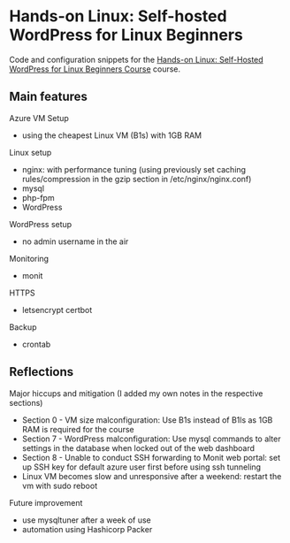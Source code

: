 # Hands-on Linux: Self-hosted WordPress for Linux Beginners

Code and configuration snippets for the [Hands-on Linux: Self-Hosted WordPress for Linux Beginners Course](https://www.udemy.com/hands-on-linux-self-hosted-wordpress-for-linux-beginners/) course. 

## Main features

Azure VM Setup
 - using the cheapest Linux VM (B1s) with 1GB RAM

Linux setup
 - nginx: with performance tuning (using previously set caching rules/compression in the gzip section in /etc/nginx/nginx.conf)
 - mysql
 - php-fpm
 - WordPress

WordPress setup
 - no admin username in the air

Monitoring
 - monit

HTTPS
 - letsencrypt certbot

Backup
 - crontab

## Reflections

Major hiccups and mitigation (I added my own notes in the respective sections)
- Section 0 - VM size malconfiguration: Use B1s instead of B1ls as 1GB RAM is required for the course
- Section 7 - WordPress malconfiguration: Use mysql commands to alter settings in the database when locked out of the web dashboard
- Section 8 - Unable to conduct SSH forwarding to Monit web portal: set up SSH key for default azure user first before using ssh tunneling
- Linux VM becomes slow and unresponsive after a weekend: restart the vm with sudo reboot

Future improvement
 - use mysqltuner after a week of use
 - automation using Hashicorp Packer